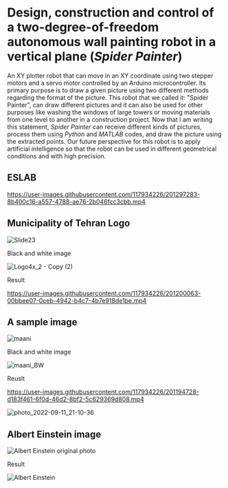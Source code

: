 # Design, construction and control of a two-degree-of-freedom autonomous wall painting robot in a vertical plane (*Spider Painter*)

An XY plotter robot that can move in an XY coordinate using two stepper motors and a servo motor controlled by an Arduino microcontroller. Its primary purpose is to draw a given picture using two different methods regarding the format of the picture. This robot that we called it: "Spider Painter", can draw different pictures and it can also be used for other purposes like washing the windows of large towers or moving materials from one level to another in a construction project. Now that I am writing this statement, *Spider Painter* can receive different kinds of pictures, process them using *Python* and *MATLAB* codes, and draw the picture using the extracted points. Our future perspective for this robot is to apply artificial intelligence so that the robot can be used in different geometrical conditions and with high precision.

## ESLAB

https://user-images.githubusercontent.com/117934226/201297283-8b400c16-a557-4788-ae76-2b046fcc3cbb.mp4

## Municipality of Tehran Logo

![Slide23](https://user-images.githubusercontent.com/117934226/201197310-42816c8c-6b0c-4f80-8f09-02da01af0cd8.jpg)

Black and white image

![Logo4x_2 - Copy (2)](https://user-images.githubusercontent.com/117934226/201197353-3b0cd3db-c52f-472a-a0c1-48ee273d58aa.jpg)

Result

https://user-images.githubusercontent.com/117934226/201200063-00bbee07-0ceb-4942-b4c7-4b7e918de1be.mp4



## A sample image

![maani](https://user-images.githubusercontent.com/117934226/201195308-59915f43-d341-4c26-8c33-6e13b2fe3ffe.jpg)

Black and white image

![maani_BW](https://user-images.githubusercontent.com/117934226/201195322-c69c87be-b755-4b41-860f-a57b37537d06.jpg)

Reuslt

https://user-images.githubusercontent.com/117934226/201194728-d183f461-6f0d-46d2-8bf2-5c629369d808.mp4

![photo_2022-09-11_21-10-36](https://user-images.githubusercontent.com/117934226/201202544-1ccbe61d-f384-45e5-bc52-db56e88a6815.jpg)


## Albert Einstein image

![Albert Einstein original photo](https://user-images.githubusercontent.com/117934226/201195588-e3a9339f-b935-46d9-9c7b-81072ea0481c.jpg)


Result

![Albert Einstein](https://user-images.githubusercontent.com/117934226/201195617-5fd25550-d126-4f09-94e3-e169f0852fdf.jpg)


